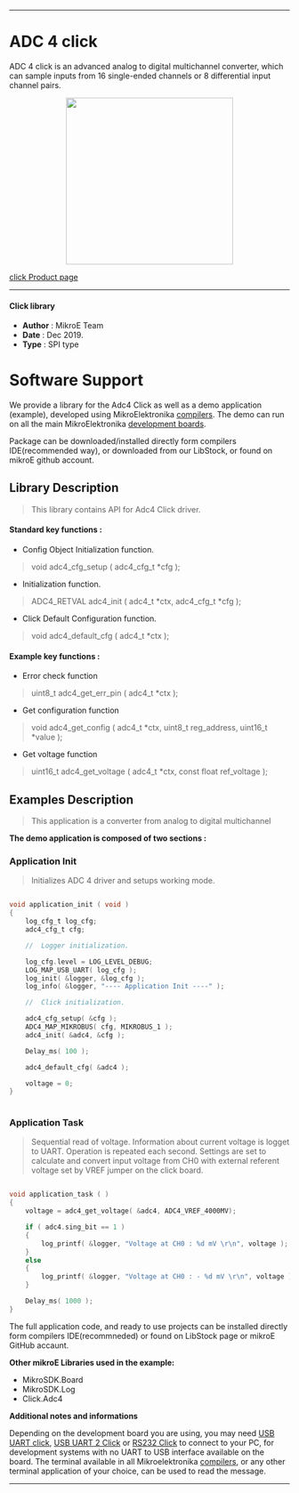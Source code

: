 
---
# ADC 4 click

ADC 4 click is an advanced analog to digital multichannel converter, which can sample inputs from 16 single-ended channels or 8 differential input channel pairs.

<p align="center">
  <img src="https://download.mikroe.com/images/click_for_ide/adc4_click.png" height=300px>
</p>

[click Product page](<https://www.mikroe.com/adc-4-click>)

---


#### Click library 

- **Author**        : MikroE Team
- **Date**          : Dec 2019.
- **Type**          : SPI type


# Software Support

We provide a library for the Adc4 Click 
as well as a demo application (example), developed using MikroElektronika 
[compilers](https://shop.mikroe.com/compilers). 
The demo can run on all the main MikroElektronika [development boards](https://shop.mikroe.com/development-boards).

Package can be downloaded/installed directly form compilers IDE(recommended way), or downloaded from our LibStock, or found on mikroE github account. 

## Library Description

> This library contains API for Adc4 Click driver.

#### Standard key functions :

- Config Object Initialization function.
> void adc4_cfg_setup ( adc4_cfg_t *cfg ); 
 
- Initialization function.
> ADC4_RETVAL adc4_init ( adc4_t *ctx, adc4_cfg_t *cfg );

- Click Default Configuration function.
> void adc4_default_cfg ( adc4_t *ctx );


#### Example key functions :

- Error check function
> uint8_t adc4_get_err_pin ( adc4_t *ctx );
 
- Get configuration function
> void adc4_get_config ( adc4_t *ctx, uint8_t reg_address, uint16_t *value );

- Get voltage function
> uint16_t adc4_get_voltage ( adc4_t *ctx, const float ref_voltage );

## Examples Description

> This application is a converter from analog to digital multichannel 

**The demo application is composed of two sections :**

### Application Init 

> Initializes ADC 4 driver and setups working mode.

```c

void application_init ( void )
{
    log_cfg_t log_cfg;
    adc4_cfg_t cfg;

    //  Logger initialization.

    log_cfg.level = LOG_LEVEL_DEBUG;
    LOG_MAP_USB_UART( log_cfg );
    log_init( &logger, &log_cfg );
    log_info( &logger, "---- Application Init ----" );

    //  Click initialization.

    adc4_cfg_setup( &cfg );
    ADC4_MAP_MIKROBUS( cfg, MIKROBUS_1 );
    adc4_init( &adc4, &cfg );

    Delay_ms( 100 );

    adc4_default_cfg( &adc4 );

    voltage = 0;
}
  
```

### Application Task

> Sequential read of voltage. Information about
> current voltage is logget to UART. Operation is repeated each second. Settings are set
> to calculate and convert input voltage from CH0 with external referent voltage set by VREF jumper on the click board.

```c

void application_task ( )
{
    voltage = adc4_get_voltage( &adc4, ADC4_VREF_4000MV);

    if ( adc4.sing_bit == 1 )
    {
        log_printf( &logger, "Voltage at CH0 : %d mV \r\n", voltage );
    }
    else
    {
        log_printf( &logger, "Voltage at CH0 : - %d mV \r\n", voltage );
    }

    Delay_ms( 1000 );
} 

```

The full application code, and ready to use projects can be  installed directly form compilers IDE(recommneded) or found on LibStock page or mikroE GitHub accaunt.

**Other mikroE Libraries used in the example:** 

- MikroSDK.Board
- MikroSDK.Log
- Click.Adc4

**Additional notes and informations**

Depending on the development board you are using, you may need 
[USB UART click](https://shop.mikroe.com/usb-uart-click), 
[USB UART 2 Click](https://shop.mikroe.com/usb-uart-2-click) or 
[RS232 Click](https://shop.mikroe.com/rs232-click) to connect to your PC, for 
development systems with no UART to USB interface available on the board. The 
terminal available in all Mikroelektronika 
[compilers](https://shop.mikroe.com/compilers), or any other terminal application 
of your choice, can be used to read the message.



---
